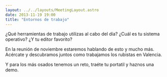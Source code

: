 ```yaml
---
layout: ../../layouts/MeetingLayout.astro
date: 2013-11-19 19:00
title: "Entornos de trabajo"
---
```


¿Qué herramientas de trabajo utilizas al cabo del día? ¿Cuál es tu sistema operativo? ¿Y tu editor favorito?

En la reunión de noviembre estaremos hablando de esto y mucho más. Acércate y descubramos juntos como trabajamos los rubistas en Valencia.

Y para los más osados tenemos un reto, traéte tu portatil y haznos una demo.
